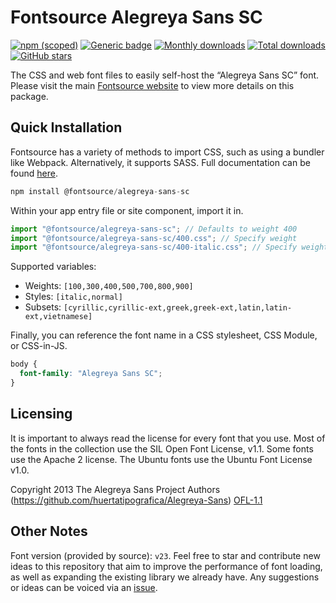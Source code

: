 # Fontsource Alegreya Sans SC

[![npm (scoped)](https://img.shields.io/npm/v/@fontsource/alegreya-sans-sc?color=brightgreen)](https://www.npmjs.com/package/@fontsource/alegreya-sans-sc) [![Generic badge](https://img.shields.io/badge/fontsource-passing-brightgreen)](https://github.com/fontsource/fontsource) [![Monthly downloads](https://badgen.net/npm/dm/@fontsource/alegreya-sans-sc)](https://github.com/fontsource/fontsource) [![Total downloads](https://badgen.net/npm/dt/@fontsource/alegreya-sans-sc)](https://github.com/fontsource/fontsource) [![GitHub stars](https://img.shields.io/github/stars/fontsource/fontsource.svg?style=social&label=Star)](https://github.com/fontsource/fontsource/stargazers)

The CSS and web font files to easily self-host the “Alegreya Sans SC” font. Please visit the main [Fontsource website](https://fontsource.org/fonts/alegreya-sans-sc) to view more details on this package.

## Quick Installation

Fontsource has a variety of methods to import CSS, such as using a bundler like Webpack. Alternatively, it supports SASS. Full documentation can be found [here](https://fontsource.org/docs/getting-started/introduction).

```javascript
npm install @fontsource/alegreya-sans-sc
```

Within your app entry file or site component, import it in.

```javascript
import "@fontsource/alegreya-sans-sc"; // Defaults to weight 400
import "@fontsource/alegreya-sans-sc/400.css"; // Specify weight
import "@fontsource/alegreya-sans-sc/400-italic.css"; // Specify weight and style

```

Supported variables:
- Weights: `[100,300,400,500,700,800,900]`
- Styles: `[italic,normal]`
- Subsets: `[cyrillic,cyrillic-ext,greek,greek-ext,latin,latin-ext,vietnamese]`

Finally, you can reference the font name in a CSS stylesheet, CSS Module, or CSS-in-JS.

```css
body {
  font-family: "Alegreya Sans SC";
}
```

## Licensing
It is important to always read the license for every font that you use.
Most of the fonts in the collection use the SIL Open Font License, v1.1. Some fonts use the Apache 2 license. The Ubuntu fonts use the Ubuntu Font License v1.0.

Copyright 2013 The Alegreya Sans Project Authors (https://github.com/huertatipografica/Alegreya-Sans)
[OFL-1.1](http://scripts.sil.org/OFL)

## Other Notes
Font version (provided by source): `v23`.
Feel free to star and contribute new ideas to this repository that aim to improve the performance of font loading, as well as expanding the existing library we already have. Any suggestions or ideas can be voiced via an [issue](https://github.com/fontsource/fontsource/issues).